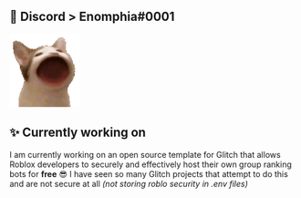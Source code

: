 ## 📲 Discord > **Enomphia#0001**
![](778406828816072736.gif)

## ✨ Currently working on
I am currently working on an open source template for Glitch that allows Roblox developers to securely and effectively host their own group ranking bots for __free__ 😎
I have seen so many Glitch projects that attempt to do this and are not secure at all *(not storing roblo security in .env files)*
